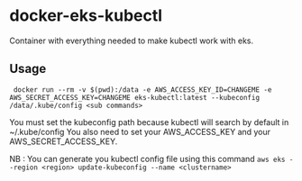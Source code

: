 # docker-eks-kubectl

Container with everything needed to make kubectl work with eks.

## Usage 
```
 docker run --rm -v $(pwd):/data -e AWS_ACCESS_KEY_ID=CHANGEME -e AWS_SECRET_ACCESS_KEY=CHANGEME eks-kubectl:latest --kubeconfig /data/.kube/config <sub commands>
```

You must set the kubeconfig path because kubectl will search by default in ~/.kube/config
You also need to set your AWS_ACCESS_KEY and your AWS_SECRET_ACCESS_KEY. 

NB : You can generate you kubectl config file using this command `aws eks --region <region> update-kubeconfig --name <clustername>`
